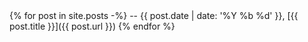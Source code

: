 <div class='blog' markdown='1'>
{% for post in site.posts -%}
  -- <span class="date">{{ post.date | date: '%Y %b %d' }}</span>, [{{ post.title }}]({{ post.url }})  
{% endfor %}
</div>
